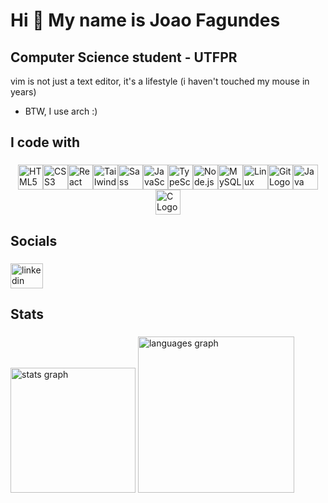 Hi 👋 My name is Joao Fagundes
==============================

Computer Science student - UTFPR
------------------------

vim is not just a text editor, it's a lifestyle (i haven't touched my mouse in years)

*    BTW, I use arch :)


<h2 align="left">I code with</h2>

###
<div style="display: flex; flex-wrap: wrap; gap: 20; justify-content: center;">
  <img src="https://cdn.jsdelivr.net/gh/devicons/devicon/icons/html5/html5-original.svg" height="40" width="40" alt="HTML5 Logo">
  <img src="https://cdn.jsdelivr.net/gh/devicons/devicon/icons/css3/css3-original.svg" height="40" width="40" alt="CSS3 Logo">
  <img src="https://cdn.jsdelivr.net/gh/devicons/devicon/icons/react/react-original.svg" height="40" width="40" alt="React Logo">
  <img src="https://cdn.jsdelivr.net/gh/devicons/devicon/icons/tailwindcss/tailwindcss-original-wordmark.svg" height="40" width="40" alt="Tailwind CSS Logo">
  <img src="https://cdn.jsdelivr.net/gh/devicons/devicon/icons/sass/sass-original.svg" height="40" width="40" alt="Sass Logo">
  <img src="https://cdn.jsdelivr.net/gh/devicons/devicon/icons/javascript/javascript-original.svg" height="40" width="40" alt="JavaScript Logo">
  <img src="https://cdn.jsdelivr.net/gh/devicons/devicon/icons/typescript/typescript-original.svg" height="40" width="40" alt="TypeScript Logo">
  <img src="https://cdn.jsdelivr.net/gh/devicons/devicon/icons/nodejs/nodejs-original.svg" height="40" width="40" alt="Node.js Logo">
  <img src="https://cdn.jsdelivr.net/gh/devicons/devicon/icons/mysql/mysql-original.svg" height="40" width="40" alt="MySQL Logo">
  <img src="https://cdn.jsdelivr.net/gh/devicons/devicon/icons/linux/linux-original.svg" height="40" width="40" alt="Linux Logo">
  <img src="https://cdn.jsdelivr.net/gh/devicons/devicon/icons/git/git-original.svg" height="40" width="40" alt="Git Logo">
  <img src="https://cdn.jsdelivr.net/gh/devicons/devicon/icons/java/java-original.svg" height="40" width="40" alt="Java Logo">
  <img src="https://cdn.jsdelivr.net/gh/devicons/devicon/icons/c/c-original.svg" height="40" width="40" alt="C Logo">
</div>




###

###

###

###

<h2 align="left">Socials</h2>

###

<div align="left">
  <a href="https://www.linkedin.com/in/joao-fagundes-5b6657222/" target="_blank">
    <img src="https://raw.githubusercontent.com/maurodesouza/profile-readme-generator/master/src/assets/icons/social/linkedin/default.svg" width="52" height="40" alt="linkedin logo"  />
  </a>
</div>

###

<h2 align="left">Stats</h2>

###

<div align="left">
  <img src="https://github-readme-stats.vercel.app/api?hide_title=false&hide_rank=false&show_icons=true&include_all_commits=true&count_private=true&disable_animations=false&theme=cobalt&locale=en&hide_border=false&username=joaoFagundesL" height="200" alt="stats graph"  />
  <img src="https://github-readme-stats.vercel.app/api/top-langs?locale=en&hide_title=false&layout=compact&card_width=320&langs_count=20&theme=cobalt&hide_border=false&username=joaoFagundesL" height="250" alt="languages graph"  />
</div>

###
